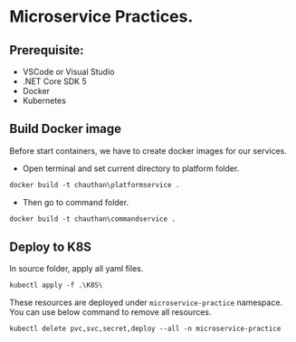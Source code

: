 # Microservice Practices.


## Prerequisite:
- VSCode or Visual Studio
- .NET Core SDK 5
- Docker
- Kubernetes

## Build Docker image
Before start containers, we have to create docker images for our services.
- Open terminal and set current directory to platform folder.
```ps
docker build -t chauthan\platformservice .
```
- Then go to command folder.
```ps
docker build -t chauthan\commandservice .
```

## Deploy to K8S
In source folder, apply all yaml files.
```ps
kubectl apply -f .\K8S\
```
These resources are deployed under `microservice-practice` namespace. You can use below command to remove all resources.

```ps
kubectl delete pvc,svc,secret,deploy --all -n microservice-practice
```